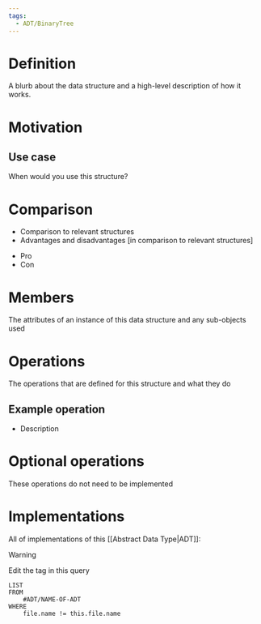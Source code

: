 ```yaml
---
tags:
  - ADT/BinaryTree
---
```


# Definition
A blurb about the data structure and a high-level description of how it works.

# Motivation
## Use case
When would you use this structure?

# Comparison
- Comparison to relevant structures
- Advantages and disadvantages \[in comparison to relevant structures\]

<ul class="breakdown">
	<li class="pro">Pro</li>
	<li class="con">Con</li>
</ul>

# Members
The attributes of an instance of this data structure and any sub-objects used

# Operations
The operations that are defined for this structure and what they do

## Example operation
- Description


# Optional operations
These operations do not need to be implemented

# Implementations
All of implementations of this [[Abstract Data Type|ADT]]:

> [!WARNING]
> Edit the tag in this query
```dataview
LIST
FROM
	#ADT/NAME-OF-ADT 
WHERE
	file.name != this.file.name
```